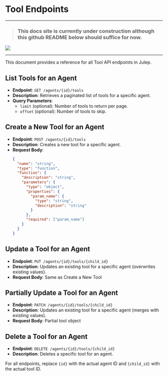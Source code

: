 # Tool Endpoints

*****
> ### This docs site is currently under construction although this github README below should suffice for now.

![](https://i.giphy.com/vR1dPIYzQmkRzLZk2w.webp)
*****


This document provides a reference for all Tool API endpoints in Julep.

## List Tools for an Agent

- **Endpoint**: `GET /agents/{id}/tools`
- **Description**: Retrieves a paginated list of tools for a specific agent.
- **Query Parameters**:
  - `limit` (optional): Number of tools to return per page.
  - `offset` (optional): Number of tools to skip.

## Create a New Tool for an Agent

- **Endpoint**: `POST /agents/{id}/tools`
- **Description**: Creates a new tool for a specific agent.
- **Request Body**:
  ```json
  {
    "name": "string",
    "type": "function",
    "function": {
      "description": "string",
      "parameters": {
        "type": "object",
        "properties": {
          "param_name": {
            "type": "string",
            "description": "string"
          }
        },
        "required": ["param_name"]
      }
    }
  }
  ```

## Update a Tool for an Agent

- **Endpoint**: `PUT /agents/{id}/tools/{child_id}`
- **Description**: Updates an existing tool for a specific agent (overwrites existing values).
- **Request Body**: Same as Create a New Tool

## Partially Update a Tool for an Agent

- **Endpoint**: `PATCH /agents/{id}/tools/{child_id}`
- **Description**: Updates an existing tool for a specific agent (merges with existing values).
- **Request Body**: Partial tool object

## Delete a Tool for an Agent

- **Endpoint**: `DELETE /agents/{id}/tools/{child_id}`
- **Description**: Deletes a specific tool for an agent.

For all endpoints, replace `{id}` with the actual agent ID and `{child_id}` with the actual tool ID.